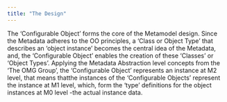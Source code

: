 ```yaml
---
title: "The Design"
---
```


The ‘Configurable Object’ forms the core of the Metamodel design. Since the Metadata adheres to the OO principles, a ‘Class or Object Type’ that describes an ‘object instance’ becomes the central idea of the Metadata, and, the ‘Configurable Object’ enables the creation of these ‘Classes’ or ‘Object Types’. Applying the Metadata Abstraction level concepts from the ‘The OMG Group’, the ‘Configurable Object’ represents an instance at M2 level, that means thatthe instances of the ‘Configurable Objects’ represent the instance at M1 level, which, form the ‘type’ definitions for the object instances at M0 level -the actual instance data.